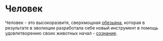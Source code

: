 # Человек

Человек - это высокоразвитя, сверхмощная [обезьяна](gorilla.md), которая в результате в эволюции разработала себе новый инструмент в помощь удовлетворению своих животных начал - [сознание](conscience.md).
